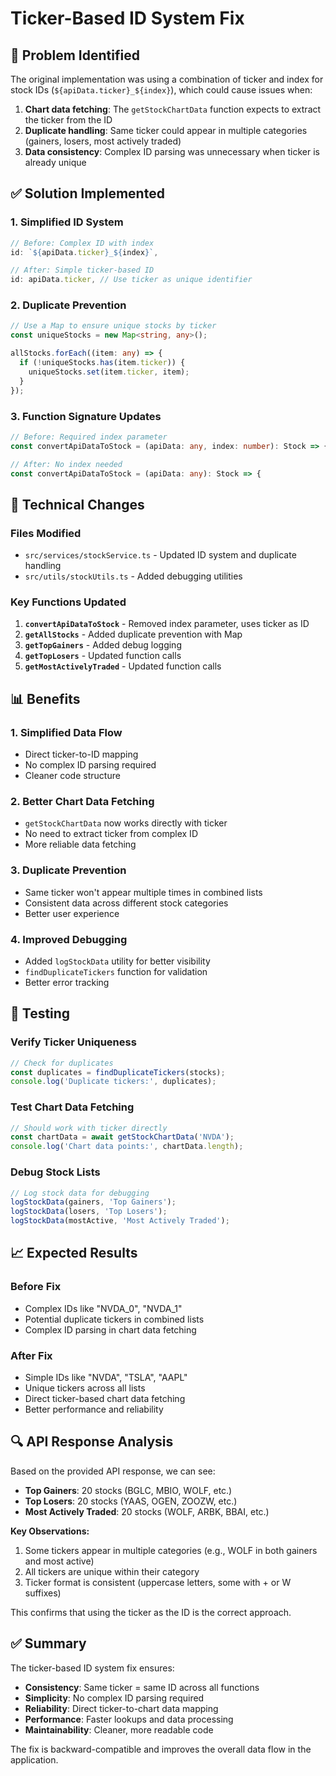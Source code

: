 # Ticker-Based ID System Fix

## 🎯 Problem Identified

The original implementation was using a combination of ticker and index for stock IDs (`${apiData.ticker}_${index}`), which could cause issues when:

1. **Chart data fetching**: The `getStockChartData` function expects to extract the ticker from the ID
2. **Duplicate handling**: Same ticker could appear in multiple categories (gainers, losers, most actively traded)
3. **Data consistency**: Complex ID parsing was unnecessary when ticker is already unique

## ✅ Solution Implemented

### 1. **Simplified ID System**
```typescript
// Before: Complex ID with index
id: `${apiData.ticker}_${index}`,

// After: Simple ticker-based ID
id: apiData.ticker, // Use ticker as unique identifier
```

### 2. **Duplicate Prevention**
```typescript
// Use a Map to ensure unique stocks by ticker
const uniqueStocks = new Map<string, any>();

allStocks.forEach((item: any) => {
  if (!uniqueStocks.has(item.ticker)) {
    uniqueStocks.set(item.ticker, item);
  }
});
```

### 3. **Function Signature Updates**
```typescript
// Before: Required index parameter
const convertApiDataToStock = (apiData: any, index: number): Stock => {

// After: No index needed
const convertApiDataToStock = (apiData: any): Stock => {
```

## 🔧 Technical Changes

### Files Modified
- `src/services/stockService.ts` - Updated ID system and duplicate handling
- `src/utils/stockUtils.ts` - Added debugging utilities

### Key Functions Updated
1. **`convertApiDataToStock`** - Removed index parameter, uses ticker as ID
2. **`getAllStocks`** - Added duplicate prevention with Map
3. **`getTopGainers`** - Added debug logging
4. **`getTopLosers`** - Updated function calls
5. **`getMostActivelyTraded`** - Updated function calls

## 📊 Benefits

### 1. **Simplified Data Flow**
- Direct ticker-to-ID mapping
- No complex ID parsing required
- Cleaner code structure

### 2. **Better Chart Data Fetching**
- `getStockChartData` now works directly with ticker
- No need to extract ticker from complex ID
- More reliable data fetching

### 3. **Duplicate Prevention**
- Same ticker won't appear multiple times in combined lists
- Consistent data across different stock categories
- Better user experience

### 4. **Improved Debugging**
- Added `logStockData` utility for better visibility
- `findDuplicateTickers` function for validation
- Better error tracking

## 🧪 Testing

### Verify Ticker Uniqueness
```typescript
// Check for duplicates
const duplicates = findDuplicateTickers(stocks);
console.log('Duplicate tickers:', duplicates);
```

### Test Chart Data Fetching
```typescript
// Should work with ticker directly
const chartData = await getStockChartData('NVDA');
console.log('Chart data points:', chartData.length);
```

### Debug Stock Lists
```typescript
// Log stock data for debugging
logStockData(gainers, 'Top Gainers');
logStockData(losers, 'Top Losers');
logStockData(mostActive, 'Most Actively Traded');
```

## 📈 Expected Results

### Before Fix
- Complex IDs like "NVDA_0", "NVDA_1"
- Potential duplicate tickers in combined lists
- Complex ID parsing in chart data fetching

### After Fix
- Simple IDs like "NVDA", "TSLA", "AAPL"
- Unique tickers across all lists
- Direct ticker-based chart data fetching
- Better performance and reliability

## 🔍 API Response Analysis

Based on the provided API response, we can see:
- **Top Gainers**: 20 stocks (BGLC, MBIO, WOLF, etc.)
- **Top Losers**: 20 stocks (YAAS, OGEN, ZOOZW, etc.)
- **Most Actively Traded**: 20 stocks (WOLF, ARBK, BBAI, etc.)

**Key Observations:**
1. Some tickers appear in multiple categories (e.g., WOLF in both gainers and most active)
2. All tickers are unique within their category
3. Ticker format is consistent (uppercase letters, some with + or W suffixes)

This confirms that using the ticker as the ID is the correct approach.

## ✅ Summary

The ticker-based ID system fix ensures:
- **Consistency**: Same ticker = same ID across all functions
- **Simplicity**: No complex ID parsing required
- **Reliability**: Direct ticker-to-chart data mapping
- **Performance**: Faster lookups and data processing
- **Maintainability**: Cleaner, more readable code

The fix is backward-compatible and improves the overall data flow in the application. 